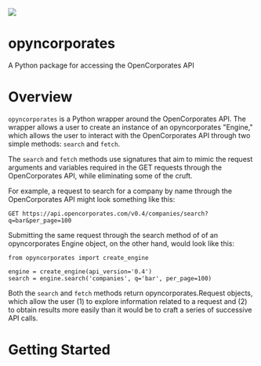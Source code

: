 <img src="https://travis-ci.com/pjryan126/opyncorporates.svg?token=VzzyyiUM2zPeDsfHmFKf&branch=master">

# opyncorporates
A Python package for accessing the OpenCorporates API

# Overview

`opyncorporates` is a Python wrapper around the OpenCorporates API. The wrapper
allows a user to create an instance of an opyncorporates "Engine," which allows
the user to interact with the OpenCorporates API through two simple methods: 
`search` and `fetch`.

The `search` and `fetch` methods use signatures that aim to mimic the
request arguments and variables required in the GET requests through the 
OpenCorporates API, while eliminating some of the cruft.

For example, a request to search for a company by name through the 
OpenCorporates API might look something like this:

`GET https://api.opencorporates.com/v0.4/companies/search?q=bar&per_page=100`

Submitting the same request through the search method of of an opyncorporates 
Engine object, on the other hand, would look like this:

```
from opyncorporates import create_engine

engine = create_engine(api_version='0.4')
search = engine.search('companies', q='bar', per_page=100)
```

Both the `search` and `fetch` methods return opyncorporates.Request objects,
which allow the user (1) to explore information related to a request and (2) to
obtain results more easily than it would be to craft a series of successive API 
calls. 

# Getting Started
